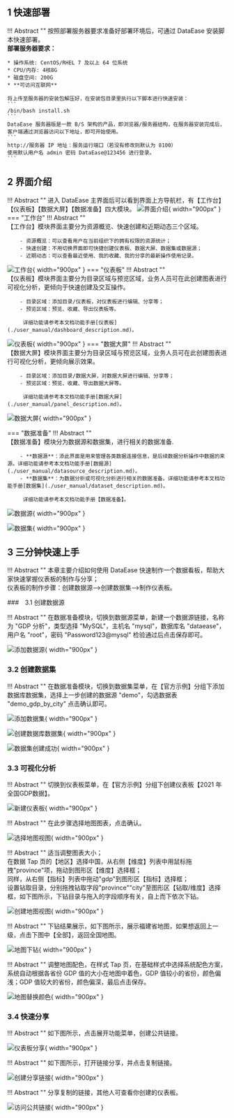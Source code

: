 ## 1 快速部署

!!! Abstract ""
    按照部署服务器要求准备好部署环境后，可通过 DataEase 安装脚本快速部署。   
    **部署服务器要求：**

    * 操作系统: CentOS/RHEL 7 及以上 64 位系统
    * CPU/内存: 4核8G
    * 磁盘空间: 200G
    * **可访问互联网**

    将上传至服务器的安装包解压好，在安装包目录里执行以下脚本进行快速安装：
    ```
    /bin/bash install.sh
    ```
    DataEase 服务器版是一款 B/S 架构的产品，即浏览器/服务器结构，在服务器安装完成后，客户端通过浏览器访问以下地址，即可开始使用。
    ```
    http://服务器 IP 地址：服务运行端口（若没有修改则默认为 8100）
    使用默认用户名 admin 密码 DataEase@123456 进行登录。
    ```

## 2 界面介绍

!!! Abstract ""
    进入 DataEase 主界面后可以看到界面上方导航栏，有【工作台】【仪表板】【数据大屏】【数据准备】四大模块。
![界面介绍](./newimg/product_acceptance/首页.png){ width="900px" }
=== "工作台"
    !!! Abstract ""  
        【工作台】模块界面主要分为资源概览、快速创建和近期动态三个区域。
        
        - 资源概览：可以查看用户在当前组织下的拥有权限的资源统计；
        - 快速创建：不用切换界面即可快捷创建仪表板、数据大屏、数据集或数据源；
        - 近期动态：可以查看最近使用、我的收藏、我的分享的最新操作使用记录。
![工作台](./newimg/product_acceptance/工作台.png){ width="900px" }
=== "仪表板"
    !!! Abstract ""  
        【仪表板】模块界面主要分为目录区域与预览区域，业务人员可在此创建图表进行可视化分析，更倾向于快速创建及交互操作。

        - 目录区域：添加目录/仪表板，对仪表板进行编辑、分享等；
        - 预览区域：预览、收藏、导出仪表板等。

         详细功能请参考本文档功能手册[仪表板](./user_manual/dashboard_description.md)。
![仪表板](./newimg/product_acceptance/仪表板.png){ width="900px" }
=== "数据大屏"
    !!! Abstract ""  
        【数据大屏】模块界面主要分为目录区域与预览区域，业务人员可在此创建图表进行可视化分析，更倾向展示效果。

        - 目录区域：添加目录/数据大屏，对数据大屏进行编辑、分享等；
        - 预览区域：预览、收藏、导出数据大屏等。

         详细功能请参考本文档功能手册[数据大屏](./user_manual/panel_description.md)。
![数据大屏](./newimg/product_acceptance/数据大屏.png){ width="900px" }

=== "数据准备"
    !!! Abstract ""  
        【数据准备】模块分为数据源和数据集，进行相关的数据准备.

        - **数据源**：添此界面是用来管理各类数据连接信息，是后续数据分析操作中数据的来源。详细功能请参考本文档功能手册[数据源](./user_manual/datasource_description.md)。
        - **数据集**：为数据分析或可视化分析进行相关的数据准备。详细功能请参考本文档功能手册[数据集](./user_manual/dataset_description.md)。

         详细功能请参考本文档功能手册【数据准备】。

![数据源](./newimg/product_acceptance/数据源.png){ width="900px" }

![数据集](./newimg/product_acceptance/数据集.png){ width="900px" }
## 3 三分钟快速上手

!!! Abstract ""
    本章主要介绍如何使用 DataEase 快速制作一个数据看板，帮助大家快速掌握仪表板的制作与分享；  
    仪表板的制作步骤：创建数据源-->创建数据集-->制作仪表板。

###　3.1 创建数据源

!!! Abstract ""
    在数据准备模块，切换到数据源菜单，新建一个数据源链接，名称为 "GDP 分析"，类型选择 "MySQL"，主机名 "mysql"，数据库名 "dataease"，用户名 "root"，密码 "Password123@mysql" 检验通过后点击保存即可。

![添加数据源](./newimg/product_acceptance/连接数据源.png){ width="900px" }

### 3.2 创建数据集

!!! Abstract ""
    在数据准备模块，切换到数据集菜单，在【官方示例】分组下添加数据库数据集，选择上一步创建的数据源 "demo"，勾选数据表 "demo_gdp_by_city" 点击确认即可。 

![添加数据集](./newimg/product_acceptance/新建数据集.png){ width="900px" }

![创建数据库数据集](./newimg/product_acceptance/创建数据库数据集.png){ width="900px" }

![数据集创建成功](./newimg/product_acceptance/数据集创建成功.png){ width="900px" }

### 3.3 可视化分析

!!! Abstract ""
    切换到仪表板菜单，在【官方示例】分组下创建仪表板【2021 年全国GDP数据】。

![新建仪表板](./newimg/product_acceptance/新建仪表板.png){ width="900px" }

!!! Abstract ""
    在此步骤选择地图图表，点击确认。

![选择地图视图](./newimg/product_acceptance/选择地图视图.png){ width="900px" }


!!! Abstract ""
    适当调整图表大小；    
    在数据 Tap 页的【地区】选择中国，从右侧【维度】列表中用鼠标拖拽"province"项，拖动到图形区【维度】选择框；  
    同样，从右侧【指标】列表中拖动"gdp"到图形区【指标】选择框；  
    设置钻取目录，分别拖拽钻取字段"province""city"至图形区【钻取/维度】选择框，如下图所示，下钻目录与拖入的字段顺序有关，自上而下依次下钻。

![创建地图视图](./newimg/product_acceptance/创建地图视图.png){ width="900px" }


!!! Abstract ""
    下钻结果展示，如下图所示，展示福建省地图，如果想返回上一级，点击下图中【全部】，返回全国地图。

![地图下钻](./newimg/product_acceptance/地图下钻.png){ width="900px" }

!!! Abstract ""
    调整地图配色，在样式 Tap 页，在基础样式中选择系统配色方案，系统自动根据各省份 GDP 值的大小在地图中着色，GDP 值较小的省份，颜色偏浅；GDP 值较大的省份，颜色偏深，最后点击保存。

![地图替换颜色](./newimg/product_acceptance/地图替换颜色.png){ width="900px" }

### 3.4 快速分享

!!! Abstract ""
    如下图所示，点击展开功能菜单，创建公共链接。

![仪表板分享](./newimg/product_acceptance/仪表板分享.png){ width="900px" }

!!! Abstract ""
    如下图所示，打开链接分享，并点击复制链接。

![创建分享链接](./newimg/product_acceptance/创建分享链接.png){ width="900px" }


!!! Abstract ""
    分享复制的链接，其他人可查看你创建的仪表板。

![访问公共链接](./newimg/product_acceptance/访问公共链接.png){ width="900px" }


